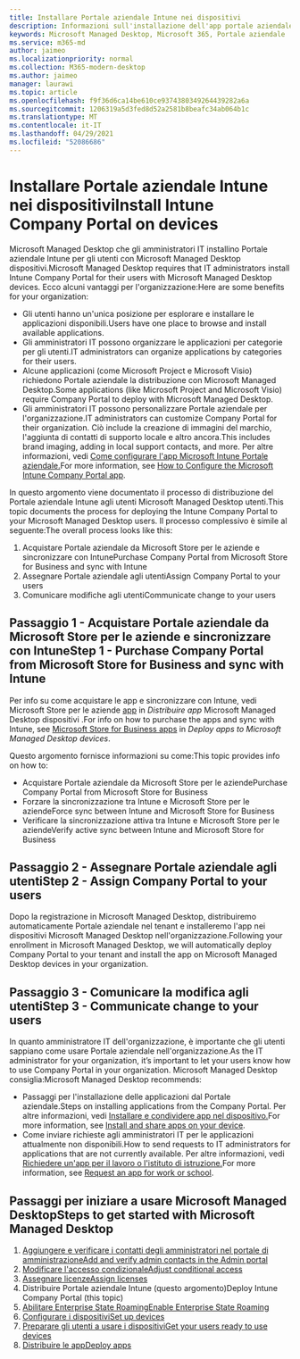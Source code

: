 ```yaml
---
title: Installare Portale aziendale Intune nei dispositivi
description: Informazioni sull'installazione dell'app portale aziendale Microsoft Managed Desktop dispositivi
keywords: Microsoft Managed Desktop, Microsoft 365, Portale aziendale
ms.service: m365-md
author: jaimeo
ms.localizationpriority: normal
ms.collection: M365-modern-desktop
ms.author: jaimeo
manager: laurawi
ms.topic: article
ms.openlocfilehash: f9f36d6ca14be610ce9374380349264439282a6a
ms.sourcegitcommit: 1206319a5d3fed8d52a2581b8beafc34ab064b1c
ms.translationtype: MT
ms.contentlocale: it-IT
ms.lasthandoff: 04/29/2021
ms.locfileid: "52086686"
---
```

# <a name="install-intune-company-portal-on-devices"></a><span data-ttu-id="a31e2-104">Installare Portale aziendale Intune nei dispositivi</span><span class="sxs-lookup"><span data-stu-id="a31e2-104">Install Intune Company Portal on devices</span></span>

<span data-ttu-id="a31e2-105">Microsoft Managed Desktop che gli amministratori IT installino Portale aziendale Intune per gli utenti con Microsoft Managed Desktop dispositivi.</span><span class="sxs-lookup"><span data-stu-id="a31e2-105">Microsoft Managed Desktop requires that IT administrators install Intune Company Portal for their users with Microsoft Managed Desktop devices.</span></span> <span data-ttu-id="a31e2-106">Ecco alcuni vantaggi per l'organizzazione:</span><span class="sxs-lookup"><span data-stu-id="a31e2-106">Here are some benefits for your organization:</span></span>
- <span data-ttu-id="a31e2-107">Gli utenti hanno un'unica posizione per esplorare e installare le applicazioni disponibili.</span><span class="sxs-lookup"><span data-stu-id="a31e2-107">Users have one place to browse and install available applications.</span></span> 
- <span data-ttu-id="a31e2-108">Gli amministratori IT possono organizzare le applicazioni per categorie per gli utenti.</span><span class="sxs-lookup"><span data-stu-id="a31e2-108">IT administrators can organize applications by categories for their users.</span></span>  
- <span data-ttu-id="a31e2-109">Alcune applicazioni (come Microsoft Project e Microsoft Visio) richiedono Portale aziendale la distribuzione con Microsoft Managed Desktop.</span><span class="sxs-lookup"><span data-stu-id="a31e2-109">Some applications (like Microsoft Project and Microsoft Visio) require Company Portal to deploy with Microsoft Managed Desktop.</span></span>
- <span data-ttu-id="a31e2-110">Gli amministratori IT possono personalizzare Portale aziendale per l'organizzazione.</span><span class="sxs-lookup"><span data-stu-id="a31e2-110">IT administrators can customize Company Portal for their organization.</span></span> <span data-ttu-id="a31e2-111">Ciò include la creazione di immagini del marchio, l'aggiunta di contatti di supporto locale e altro ancora.</span><span class="sxs-lookup"><span data-stu-id="a31e2-111">This includes brand imaging, adding in local support contacts, and more.</span></span> <span data-ttu-id="a31e2-112">Per altre informazioni, vedi [Come configurare l'app Microsoft Intune Portale aziendale.](/intune/company-portal-app)</span><span class="sxs-lookup"><span data-stu-id="a31e2-112">For more information, see [How to Configure the Microsoft Intune Company Portal app](/intune/company-portal-app).</span></span>   

<span data-ttu-id="a31e2-113">In questo argomento viene documentato il processo di distribuzione del Portale aziendale Intune agli utenti Microsoft Managed Desktop utenti.</span><span class="sxs-lookup"><span data-stu-id="a31e2-113">This topic documents the process for deploying the Intune Company Portal to your Microsoft Managed Desktop users.</span></span> <span data-ttu-id="a31e2-114">Il processo complessivo è simile al seguente:</span><span class="sxs-lookup"><span data-stu-id="a31e2-114">The overall process looks like this:</span></span>
1. <span data-ttu-id="a31e2-115">Acquistare Portale aziendale da Microsoft Store per le aziende e sincronizzare con Intune</span><span class="sxs-lookup"><span data-stu-id="a31e2-115">Purchase Company Portal from Microsoft Store for Business and sync with Intune</span></span>
2. <span data-ttu-id="a31e2-116">Assegnare Portale aziendale agli utenti</span><span class="sxs-lookup"><span data-stu-id="a31e2-116">Assign Company Portal to your users</span></span>
3. <span data-ttu-id="a31e2-117">Comunicare modifiche agli utenti</span><span class="sxs-lookup"><span data-stu-id="a31e2-117">Communicate change to your users</span></span>

## <a name="step-1---purchase-company-portal-from-microsoft-store-for-business-and-sync-with-intune"></a><span data-ttu-id="a31e2-118">Passaggio 1 - Acquistare Portale aziendale da Microsoft Store per le aziende e sincronizzare con Intune</span><span class="sxs-lookup"><span data-stu-id="a31e2-118">Step 1 - Purchase Company Portal from Microsoft Store for Business and sync with Intune</span></span>
<span data-ttu-id="a31e2-119">Per info su come acquistare le app e sincronizzare con Intune, vedi Microsoft Store per le aziende [app](deploy-apps.md#msfb-apps) in *Distribuire app* Microsoft Managed Desktop dispositivi .</span><span class="sxs-lookup"><span data-stu-id="a31e2-119">For info on how to purchase the apps and sync with Intune, see [Microsoft Store for Business apps](deploy-apps.md#msfb-apps) in *Deploy apps to Microsoft Managed Desktop devices*.</span></span>

<span data-ttu-id="a31e2-120">Questo argomento fornisce informazioni su come:</span><span class="sxs-lookup"><span data-stu-id="a31e2-120">This topic provides info on how to:</span></span> 
- <span data-ttu-id="a31e2-121">Acquistare Portale aziendale da Microsoft Store per le aziende</span><span class="sxs-lookup"><span data-stu-id="a31e2-121">Purchase Company Portal from Microsoft Store for Business</span></span> 
- <span data-ttu-id="a31e2-122">Forzare la sincronizzazione tra Intune e Microsoft Store per le aziende</span><span class="sxs-lookup"><span data-stu-id="a31e2-122">Force sync between Intune and Microsoft Store for Business</span></span>
- <span data-ttu-id="a31e2-123">Verificare la sincronizzazione attiva tra Intune e Microsoft Store per le aziende</span><span class="sxs-lookup"><span data-stu-id="a31e2-123">Verify active sync between Intune and Microsoft Store for Business</span></span> 

## <a name="step-2---assign-company-portal-to-your-users"></a><span data-ttu-id="a31e2-124">Passaggio 2 - Assegnare Portale aziendale agli utenti</span><span class="sxs-lookup"><span data-stu-id="a31e2-124">Step 2 - Assign Company Portal to your users</span></span>
<span data-ttu-id="a31e2-125">Dopo la registrazione in Microsoft Managed Desktop, distribuiremo automaticamente Portale aziendale nel tenant e installeremo l'app nei dispositivi Microsoft Managed Desktop nell'organizzazione.</span><span class="sxs-lookup"><span data-stu-id="a31e2-125">Following your enrollment in Microsoft Managed Desktop, we will automatically deploy Company Portal to your tenant and install the app on Microsoft Managed Desktop devices in your organization.</span></span>

## <a name="step-3---communicate-change-to-your-users"></a><span data-ttu-id="a31e2-126">Passaggio 3 - Comunicare la modifica agli utenti</span><span class="sxs-lookup"><span data-stu-id="a31e2-126">Step 3 - Communicate change to your users</span></span>
<span data-ttu-id="a31e2-127">In quanto amministratore IT dell'organizzazione, è importante che gli utenti sappiano come usare Portale aziendale nell'organizzazione.</span><span class="sxs-lookup"><span data-stu-id="a31e2-127">As the IT administrator for your organization, it’s important to let your users know how to use Company Portal in your organization.</span></span> <span data-ttu-id="a31e2-128">Microsoft Managed Desktop consiglia:</span><span class="sxs-lookup"><span data-stu-id="a31e2-128">Microsoft Managed Desktop recommends:</span></span>
- <span data-ttu-id="a31e2-129">Passaggi per l'installazione delle applicazioni dal Portale aziendale.</span><span class="sxs-lookup"><span data-stu-id="a31e2-129">Steps on installing applications from the Company Portal.</span></span> <span data-ttu-id="a31e2-130">Per altre informazioni, vedi [Installare e condividere app nel dispositivo.](/intune-user-help/install-apps-cpapp-windows)</span><span class="sxs-lookup"><span data-stu-id="a31e2-130">For more information, see [Install and share apps on your device](/intune-user-help/install-apps-cpapp-windows).</span></span>
- <span data-ttu-id="a31e2-131">Come inviare richieste agli amministratori IT per le applicazioni attualmente non disponibili.</span><span class="sxs-lookup"><span data-stu-id="a31e2-131">How to send requests to IT administrators for applications that are not currently available.</span></span> <span data-ttu-id="a31e2-132">Per altre informazioni, vedi [Richiedere un'app per il lavoro o l'istituto di istruzione.](/intune-user-help/install-apps-cpapp-windows#request-an-app-for-work-or-school)</span><span class="sxs-lookup"><span data-stu-id="a31e2-132">For more information, see [Request an app for work or school](/intune-user-help/install-apps-cpapp-windows#request-an-app-for-work-or-school).</span></span>  

## <a name="steps-to-get-started-with-microsoft-managed-desktop"></a><span data-ttu-id="a31e2-133">Passaggi per iniziare a usare Microsoft Managed Desktop</span><span class="sxs-lookup"><span data-stu-id="a31e2-133">Steps to get started with Microsoft Managed Desktop</span></span>

1. [<span data-ttu-id="a31e2-134">Aggiungere e verificare i contatti degli amministratori nel portale di amministrazione</span><span class="sxs-lookup"><span data-stu-id="a31e2-134">Add and verify admin contacts in the Admin portal</span></span>](add-admin-contacts.md)
2. [<span data-ttu-id="a31e2-135">Modificare l'accesso condizionale</span><span class="sxs-lookup"><span data-stu-id="a31e2-135">Adjust conditional access</span></span>](conditional-access.md)
3. [<span data-ttu-id="a31e2-136">Assegnare licenze</span><span class="sxs-lookup"><span data-stu-id="a31e2-136">Assign licenses</span></span>](assign-licenses.md)
4. <span data-ttu-id="a31e2-137">Distribuire Portale aziendale Intune (questo argomento)</span><span class="sxs-lookup"><span data-stu-id="a31e2-137">Deploy Intune Company Portal (this topic)</span></span>
5. [<span data-ttu-id="a31e2-138">Abilitare Enterprise State Roaming</span><span class="sxs-lookup"><span data-stu-id="a31e2-138">Enable Enterprise State Roaming</span></span>](enterprise-state-roaming.md)
6. [<span data-ttu-id="a31e2-139">Configurare i dispositivi</span><span class="sxs-lookup"><span data-stu-id="a31e2-139">Set up devices</span></span>](set-up-devices.md)
7. [<span data-ttu-id="a31e2-140">Preparare gli utenti a usare i dispositivi</span><span class="sxs-lookup"><span data-stu-id="a31e2-140">Get your users ready to use devices</span></span>](get-started-devices.md)
8. [<span data-ttu-id="a31e2-141">Distribuire le app</span><span class="sxs-lookup"><span data-stu-id="a31e2-141">Deploy apps</span></span>](deploy-apps.md)
